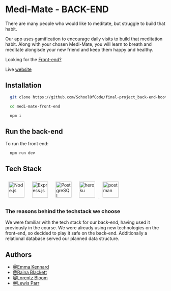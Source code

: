 # Medi-Mate - BACK-END

There are many people who would like to meditate, but struggle to build that habit.

Our app uses gamification to encourage daily visits to build that meditation habit. Along with your chosen Medi-Mate, you will learn to breath and meditate alongisde your new friend and keep them happy and healthy.

Looking for the [Front-end?](https://github.com/SchoolOfCode/medi-mate-front-end)

Live [website](https://medi-mate.netlify.app/)

## Installation

```bash
  git clone https://github.com/SchoolOfCode/final-project_back-end-bootglampers.git

  cd medi-mate-front-end

  npm i

```

## Run the back-end

To run the front end:

```bash
  npm run dev
```

## Tech Stack

<div align="left">
<a href="https://nodejs.org/" target="_blank"><img style="margin: 10px" src="https://www.vectorlogo.zone/logos/nodejs/nodejs-horizontal.svg" alt="Node.js" height="50" /></a>
<a href="https://expressjs.com/" target="_blank"><img style="margin: 10px" src="https://svg2raster.fileformat.info/vlz.jsp?svg=%2Flogos%2Fexpressjs%2Fexpressjs-ar21.svg" alt="Express.js" height="50" /></a>
<a href="https://www.postgresql.org/" target="_blank"><img style="margin: 10px" src="https://profilinator.rishav.dev/skills-assets/postgresql-original-wordmark.svg" alt="PostgreSQL" height="50" /></a>
<a href="https://heroku.com" target="_blank"> <img style="margin: 10px" src="https://github.com/jalbertsr/logo-badge-images/blob/master/img/rsz_heroku.png?raw=true" alt="heroku" height="50"/> </a>
<a href="https://postman.com" target="_blank"> <img style="margin: 10px" src="https://www.vectorlogo.zone/logos/getpostman/getpostman-icon.svg" alt="postman" height="50"/> </a>
</div>

### The reasons behind the techstack we choose

We were familiar with the tech stack for our back-end, having used it previously in the course. We were already using new technologies on the front-end, so decided to play it safe on the back-end. Additionally a relational database served our planned data structure.

## Authors

- [@Emma Kennard](https://github.com/Elkennard)
- [@Raina Blackett](https://github.com/chocorainaaa)
- [@Lorentz Bloom](https://github.com/Lauro235)
- [@Lewis Parr](https://github.com/Le-w-is)
